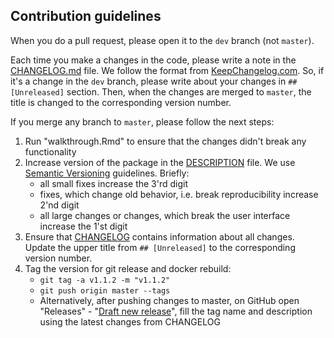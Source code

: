 ## Contribution guidelines

When you do a pull request, please open it to the `dev` branch (not `master`).

Each time you make a changes in the code, please write a note in the [CHANGELOG.md](CHANGELOG.md) file. 
We follow the format from [KeepChangelog.com](https://keepachangelog.com/en/). So, if it's a change in the `dev` branch, 
please write about your changes in `## [Unreleased]` section. Then, when the changes are merged to `master`, the title is 
changed to the corresponding version number.

If you merge any branch to `master`, please follow the next steps:
1. Run "walkthrough.Rmd" to ensure that the changes didn't break any functionality
2. Increase version of the package in the [DESCRIPTION](DESCRIPTION) file. We use [Semantic Versioning](https://semver.org/) guidelines. Briefly:
    - all small fixes increase the 3'rd digit
    - fixes, which change old behavior, i.e. break reproducibility increase 2'nd digit
    - all large changes or changes, which break the user interface increase the 1'st digit
3. Ensure that [CHANGELOG](CHANGELOG.md) contains information about all changes. Update the upper title from `## [Unreleased]` to the corresponding version number.
4. Tag the version for git release and docker rebuild:
    - `git tag -a v1.1.2 -m "v1.1.2"`
    - `git push origin master --tags`
    - Alternatively, after pushing changes to master, on GitHub open "Releases" - "[Draft new release](https://github.com/kharchenkolab/conos/releases/new)", fill the tag name and description using the latest changes from CHANGELOG
